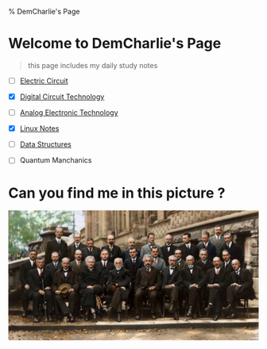 % DemCharlie's Page

# Welcome to DemCharlie's Page

> this page includes my daily study notes

- [ ] [Electric Circuit](./ElectricCircuit.md)

- [x] [Digital Circuit Technology](./404.html)

- [ ] [Analog Electronic Technology](./AnalogElectronicTechnology.md)

- [x] [Linux Notes](./LinuxNotes.md)

- [ ] [Data Structures](./DataStructures.md)

- [ ] Quantum Manchanics

# Can you find me in this picture ?

![找不到图片](./索维尔会议.jpg)
